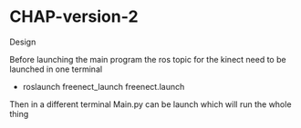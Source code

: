 # CHAP-version-2
Design

Before launching the main program the ros topic for the kinect need to be launched in one terminal

- roslaunch freenect_launch freenect.launch

Then in a different terminal Main.py can be launch which will run the whole thing 
